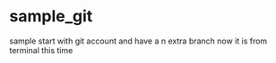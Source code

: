 # sample_git
sample start with git account
and have  a n extra branch
now it is from terminal this time

